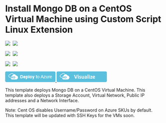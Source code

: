 # Install Mongo DB on a CentOS Virtual Machine using Custom Script Linux Extension

<IMG SRC="https://azbotstorage.blob.core.windows.net/badges/mongodb-on-centos/PublicLastTestDate.svg" />&nbsp;
<IMG SRC="https://azbotstorage.blob.core.windows.net/badges/mongodb-on-centos/PublicDeployment.svg" />&nbsp;

<IMG SRC="https://azbotstorage.blob.core.windows.net/badges/mongodb-on-centos/FairfaxLastTestDate.svg" />&nbsp;
<IMG SRC="https://azbotstorage.blob.core.windows.net/badges/mongodb-on-centos/FairfaxDeployment.svg" />&nbsp;

<IMG SRC="https://azbotstorage.blob.core.windows.net/badges/mongodb-on-centos/BestPracticeResult.svg" />&nbsp;
<IMG SRC="https://azbotstorage.blob.core.windows.net/badges/mongodb-on-centos/CredScanResult.svg" />&nbsp;

<a href="https://portal.azure.com/#create/Microsoft.Template/uri/https%3A%2F%2Fraw.githubusercontent.com%2FAzure%2Fazure-quickstart-templates%2Fmaster%2Fmongodb-on-centos%2Fazuredeploy.json" target="_blank">
    <img src="https://raw.githubusercontent.com/Azure/azure-quickstart-templates/master/1-CONTRIBUTION-GUIDE/images/deploytoazure.png"/>
</a>
<a href="http://armviz.io/#/?load=https%3A%2F%2Fraw.githubusercontent.com%2FAzure%2Fazure-quickstart-templates%2Fmaster%2Fmongodb-on-centos%2Fazuredeploy.json" target="_blank">
    <img src="https://raw.githubusercontent.com/Azure/azure-quickstart-templates/master/1-CONTRIBUTION-GUIDE/images/visualizebutton.png"/>
</a>

This template deploys Mongo DB on a CentOS Virtual Machine. This template also deploys a Storage Account, Virtual Network, Public IP addresses and a Network Interface.

Note: Cent OS disables Username/Password on Azure SKUs by default. This template will be updated with SSH Keys for the VMs soon.
